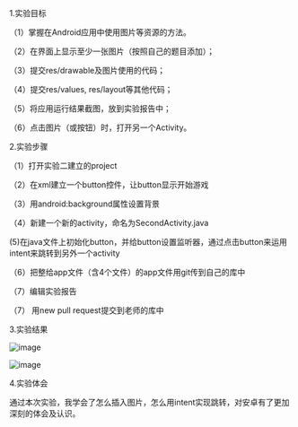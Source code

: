 1.实验目标

（1）掌握在Android应用中使用图片等资源的方法。

（2）在界面上显示至少一张图片（按照自己的题目添加）；

（3）提交res/drawable及图片使用的代码；

（4）提交res/values, res/layout等其他代码；

（5）将应用运行结果截图，放到实验报告中；

（6）点击图片（或按钮）时，打开另一个Activity。

2.实验步骤

（1）打开实验二建立的project

（2）在xml建立一个button控件，让button显示开始游戏

（3）用android:background属性设置背景

（4）新建一个新的activity，命名为SecondActivity.java

 (5)在java文件上初始化button，并给button设置监听器，通过点击button来运用intent来跳转到另外一个activity
 
（6）把整给app文件（含4个文件）的app文件用git传到自己的库中

（7）编辑实验报告

（7） 用new pull request提交到老师的库中


3.实验结果

![image](https://github.com/bright-or-dark/android-labs-2018/blob/master/com1614080901104/%E7%AC%AC%E4%B8%89%E6%AC%A1%E5%AE%9E%E9%AA%8C%E6%88%AA%E5%9B%BE.png)

![image](https://github.com/bright-or-dark/android-labs-2018/blob/master/com1614080901104/%E7%AC%AC%E4%B8%89%E6%AC%A1%E5%AE%9E%E9%AA%8C%E6%88%AA%E5%9B%BE2.png)      
              

4.实验体会

通过本次实验，我学会了怎么插入图片，怎么用intent实现跳转，对安卓有了更加深刻的体会及认识。
